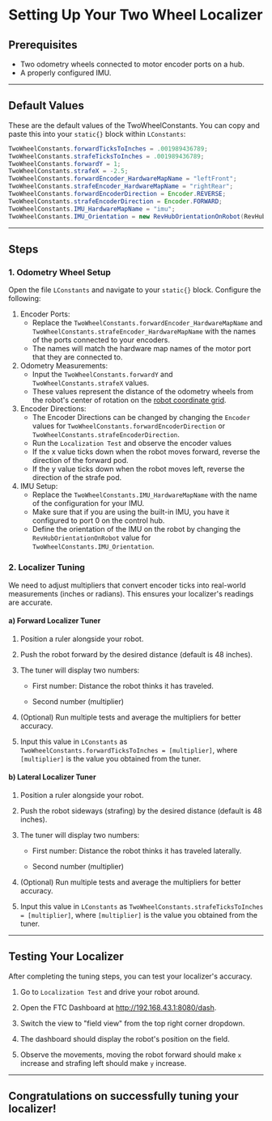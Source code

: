 # Setting Up Your Two Wheel Localizer

## Prerequisites
* Two odometry wheels connected to motor encoder ports on a hub.
* A properly configured IMU.

---

## Default Values
These are the default values of the TwoWheelConstants. You can copy and paste this into your `static{}` block within `LConstants`:
```java
TwoWheelConstants.forwardTicksToInches = .001989436789;
TwoWheelConstants.strafeTicksToInches = .001989436789;
TwoWheelConstants.forwardY = 1;
TwoWheelConstants.strafeX = -2.5;
TwoWheelConstants.forwardEncoder_HardwareMapName = "leftFront";
TwoWheelConstants.strafeEncoder_HardwareMapName = "rightRear";
TwoWheelConstants.forwardEncoderDirection = Encoder.REVERSE;
TwoWheelConstants.strafeEncoderDirection = Encoder.FORWARD;
TwoWheelConstants.IMU_HardwareMapName = "imu";
TwoWheelConstants.IMU_Orientation = new RevHubOrientationOnRobot(RevHubOrientationOnRobot.LogoFacingDirection.UP, RevHubOrientationOnRobot.UsbFacingDirection.LEFT);
```

---

## Steps
### 1. Odometry Wheel Setup

Open the file `LConstants` and navigate to your `static{}` block. Configure the following:

1. Encoder Ports:
   - Replace the `TwoWheelConstants.forwardEncoder_HardwareMapName` and `TwoWheelConstants.strafeEncoder_HardwareMapName` with the names of the ports connected to your encoders.
   - The names will match the hardware map names of the motor port that they are connected to.
2. Odometry Measurements:
   - Input the `TwoWheelConstants.forwardY` and `TwoWheelConstants.strafeX` values.
   - These values represent the distance of the odometry wheels from the robot's center of rotation on the [robot coordinate grid](./setup.md#robot-coordinate-grid).
3. Encoder Directions:
   - The Encoder Directions can be changed by changing the `Encoder` values for `TwoWheelConstants.forwardEncoderDirection` or `TwoWheelConstants.strafeEncoderDirection`.
   - Run the `Localization Test` and observe the encoder values
   - If the x value ticks down when the robot moves forward, reverse the direction of the forward pod.
   - If the y value ticks down when the robot moves left, reverse the direction of the strafe pod.
4. IMU Setup:
   - Replace the `TwoWheelConstants.IMU_HardwareMapName` with the name of the configuration for your IMU.
   - Make sure that if you are using the built-in IMU, you have it configured to port 0 on the control hub.
   - Define the orientation of the IMU on the robot by changing the `RevHubOrientationOnRobot` value for `TwoWheelConstants.IMU_Orientation`.

### 2. Localizer Tuning

We need to adjust multipliers that convert encoder ticks into real-world measurements (inches or radians). This ensures your localizer's readings are accurate.

#### a) Forward Localizer Tuner

1. Position a ruler alongside your robot.

2. Push the robot forward by the desired distance (default is 48 inches).

3. The tuner will display two numbers:

   * First number: Distance the robot thinks it has traveled.

   * Second number (multiplier)

4. (Optional) Run multiple tests and average the multipliers for better accuracy.
5. Input this value in `LConstants` as `TwoWheelConstants.forwardTicksToInches = [multiplier]`, where `[multiplier]` is the value you obtained from the tuner.

#### b) Lateral Localizer Tuner

1. Position a ruler alongside your robot.

2. Push the robot sideways (strafing) by the desired distance (default is 48 inches).

3. The tuner will display two numbers:

   * First number: Distance the robot thinks it has traveled laterally.

   * Second number (multiplier)

4. (Optional) Run multiple tests and average the multipliers for better accuracy.
5. Input this value in `LConstants` as `TwoWheelConstants.strafeTicksToInches = [multiplier]`, where `[multiplier]` is the value you obtained from the tuner.

---

## Testing Your Localizer

After completing the tuning steps, you can test your localizer's accuracy.

1. Go to `Localization Test` and drive your robot around.

2. Open the FTC Dashboard at http://192.168.43.1:8080/dash.

3. Switch the view to "field view" from the top right corner dropdown.

4. The dashboard should display the robot's position on the field.

5. Observe the movements, moving the robot forward should make `x` increase and strafing left should make `y` increase.

---

## Congratulations on successfully tuning your localizer!

